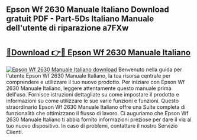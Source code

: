 ## Epson Wf 2630 Manuale Italiano Download gratuit PDF - Part-5Ds Italiano Manuale dell'utente di riparazione a7FXw

# <h2><a href="http://dfbbj8p.blite.top/?on=Epson+Wf+2630+Manuale+Italiano">🔗Download 👉🔴 Epson Wf 2630 Manuale Italiano</a></h2>

[![Epson Wf 2630 Manuale Italiano download](https://i.imgur.com/lujVjoI.png)](http://dfbbj8p.blite.top/?on=Epson+Wf+2630+Manuale+Italiano)
Benvenuto nella guida per l'utente Epson Wf 2630 Manuale Italiano, la tua risorsa centrale per comprendere e utilizzare il tuo nuovo prodotto. Per iniziare con Epson Wf 2630 Manuale Italiano, leggere attentamente questo manuale prima dell'uso. Fornisce istruzioni dettagliate su come impostare il prodotto e informazioni su come utilizzare le sue varie funzioni e funzioni. Questo straordinario Epson Wf 2630 Manuale Italiano offre una Suite completa di funzionalità che ottimizzano il flusso di lavoro. Ci auguriamo che Epson Wf 2630 Manuale Italiano ti abbia fornito informazioni preziose per dare il via al tuo nuovo dispositivo. In caso di problemi, contattare il nostro Servizio Clienti.
